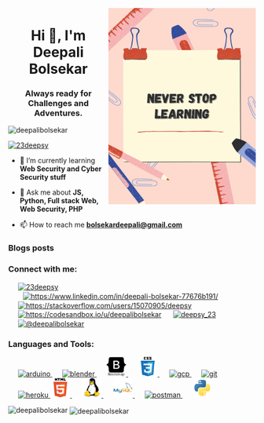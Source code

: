 <img align="right" height="400" width="300" src="never stop learning.png">
<h1 align="center">Hi 👋, I'm Deepali Bolsekar</h1>
<h3 align="center">Always ready for Challenges and Adventures.</h3>

<p align="left"> <img src="https://komarev.com/ghpvc/?username=deepalibolsekar&label=Profile%20views&color=0e75b6&style=flat" alt="deepalibolsekar" /> </p>

<p align="left"> <a href="https://twitter.com/23deepsy" target="blank"><img src="https://img.shields.io/twitter/follow/23deepsy?logo=twitter&style=for-the-badge" alt="23deepsy" /></a> </p>

- 🌱 I’m currently learning **Web Security and Cyber Security stuff**

- 💬 Ask me about **JS, Python, Full stack Web, Web Security, PHP**

- 📫 How to reach me **bolsekardeepali@gmail.com**

### Blogs posts
<!-- BLOG-POST-LIST:START -->
<!-- BLOG-POST-LIST:END -->

<h3 align="left">Connect with me:</h3>

<p align="left">
      <a href="https://twitter.com/23deepsy" target="blank"
        ><img
          style="padding-left: 20px;"
          align="center"
          src="https://raw.githubusercontent.com/rahuldkjain/github-profile-readme-generator/master/src/images/icons/Social/twitter.svg"
          alt="23deepsy"
          height="30"
          width="40"
      /></a>
      <a
        href="https://linkedin.com/in/https://www.linkedin.com/in/deepali-bolsekar-77676b191/"
        target="blank"
        ><img
          style="padding-left: 30px;"
          align="center"
          src="https://raw.githubusercontent.com/rahuldkjain/github-profile-readme-generator/master/src/images/icons/Social/linked-in-alt.svg"
          alt="https://www.linkedin.com/in/deepali-bolsekar-77676b191/"
          height="30"
          width="40"
      /></a>
      <a
        href="https://stackoverflow.com/users/https://stackoverflow.com/users/15070905/deepsy"
        target="blank"
        ><img
          style="padding-left: 20px;"
          align="center"
          src="https://raw.githubusercontent.com/rahuldkjain/github-profile-readme-generator/master/src/images/icons/Social/stack-overflow.svg"
          alt="https://stackoverflow.com/users/15070905/deepsy"
          height="30"
          width="40"
      /></a>
      <a
        href="https://codesandbox.com/https://codesandbox.io/u/deepalibolsekar"
        target="blank"
        ><img
          style="padding-left: 20px;"
          align="center"
          src="https://cdn.jsdelivr.net/npm/simple-icons@3.0.1/icons/codesandbox.svg"
          alt="https://codesandbox.io/u/deepalibolsekar"
          height="30"
          width="40"
      /></a>
      <a href="https://instagram.com/deepsy_23" target="blank"
        ><img
          style="padding-left: 20px;"
          align="center"
          src="https://raw.githubusercontent.com/rahuldkjain/github-profile-readme-generator/master/src/images/icons/Social/instagram.svg"
          alt="deepsy_23"
          height="30"
          width="40"
      /></a>
      <a href="https://medium.com/@deepalibolsekar" target="blank"
        ><img
          style="padding-left: 20px;"
          align="center"
          src="https://raw.githubusercontent.com/rahuldkjain/github-profile-readme-generator/master/src/images/icons/Social/medium.svg"
          alt="@deepalibolsekar"
          height="30"
          width="40"
      /></a>
    </p>

<h3 align="left">Languages and Tools:</h3>
<a href="https://www.arduino.cc/" target="_blank"> <img style="padding-left: 20px;" src="https://cdn.worldvectorlogo.com/logos/arduino-1.svg" alt="arduino" width="40" height="40"/> </a>  <a href="https://www.blender.org/" target="_blank"> <img style="padding-left: 20px;"  src="https://download.blender.org/branding/community/blender_community_badge_white.svg" alt="blender" width="40" height="40"/> </a> <a href="https://getbootstrap.com" target="_blank"> <img style="padding-left: 20px;" src="https://raw.githubusercontent.com/devicons/devicon/master/icons/bootstrap/bootstrap-plain-wordmark.svg" alt="bootstrap" width="40" height="40"/> </a> <a href="https://www.w3schools.com/css/" target="_blank"> <img style="padding-left: 20px;" src="https://raw.githubusercontent.com/devicons/devicon/master/icons/css3/css3-original-wordmark.svg" alt="css3" width="40" height="40"/> </a> <a href="https://cloud.google.com" target="_blank"> <img style="padding-left: 20px;" src="https://www.vectorlogo.zone/logos/google_cloud/google_cloud-icon.svg" alt="gcp" width="40" height="40"/> </a> <a href="https://git-scm.com/" target="_blank"> <img style="padding-left: 20px;" src="https://www.vectorlogo.zone/logos/git-scm/git-scm-icon.svg" alt="git" width="40" height="40"/> </a> <a href="https://heroku.com" target="_blank"> <img style="padding-left: 20px;" src="https://www.vectorlogo.zone/logos/heroku/heroku-icon.svg" alt="heroku" width="40" height="40"/> </a> <a href="https://www.w3.org/html/" target="_blank"> <img src="https://raw.githubusercontent.com/devicons/devicon/master/icons/html5/html5-original-wordmark.svg" alt="html5" width="40" height="40"/> </a> <a href="https://www.linux.org/" target="_blank"> <img style="padding-left: 20px;" src="https://raw.githubusercontent.com/devicons/devicon/master/icons/linux/linux-original.svg" alt="linux" width="40" height="40"/> </a> <a href="https://www.mysql.com/" target="_blank"> <img style="padding-left: 20px;" src="https://raw.githubusercontent.com/devicons/devicon/master/icons/mysql/mysql-original-wordmark.svg" alt="mysql" width="40" height="40"/> </a>  <a href="https://postman.com" target="_blank"> <img style="padding-left: 20px;" src="https://www.vectorlogo.zone/logos/getpostman/getpostman-icon.svg" alt="postman" width="40" height="40"/> </a> <a href="https://www.python.org" target="_blank"> <img style="padding-left: 20px;"  src="https://raw.githubusercontent.com/devicons/devicon/master/icons/python/python-original.svg" alt="python" width="40" height="40"/> </a> </a> </p>

<p><img align="left" src="https://github-readme-stats.vercel.app/api/top-langs?username=deepalibolsekar&show_icons=true&locale=en&layout=compact" alt="deepalibolsekar" /></p>

<p>&nbsp;<img align="center" src="https://github-readme-stats.vercel.app/api?username=deepalibolsekar&show_icons=true&locale=en" alt="deepalibolsekar" /></p>
